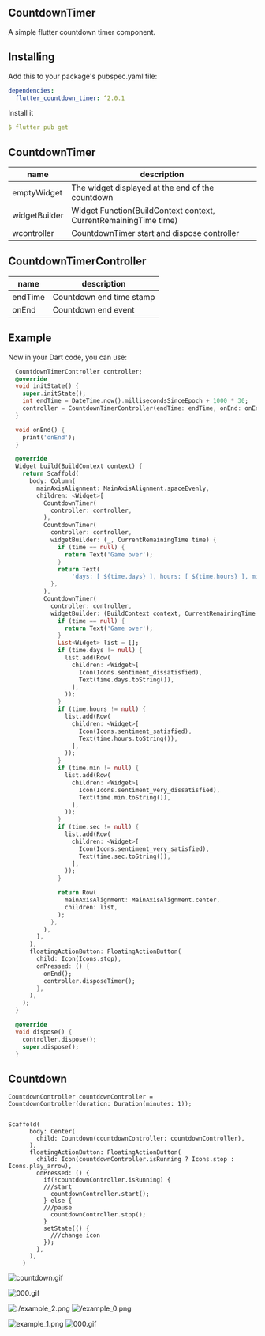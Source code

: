## CountdownTimer
A simple flutter countdown timer component.

## Installing
Add this to your package's pubspec.yaml file:
```yaml
dependencies:
  flutter_countdown_timer: ^2.0.1
```
Install it
```yaml
$ flutter pub get
```
## CountdownTimer
| name                      | description                                                                                                                                                            |
| ------------------------- | ----------------------------------------------------------------- |
| emptyWidget               | The widget displayed at the end of the countdown                  |
| widgetBuilder             | Widget Function(BuildContext context, CurrentRemainingTime time)  |
| wcontroller               | CountdownTimer start and dispose controller                       |

## CountdownTimerController
| name                      | description                                                                                                                                                            |
| ------------------------- | ----------------------------------------------------------------- |
| endTime                   | Countdown end time stamp                                          |
| onEnd                     | Countdown end event                                               |


## Example
Now in your Dart code, you can use:
```dart
  CountdownTimerController controller;
  @override
  void initState() {
    super.initState();
    int endTime = DateTime.now().millisecondsSinceEpoch + 1000 * 30;
    controller = CountdownTimerController(endTime: endTime, onEnd: onEnd);
  }

  void onEnd() {
    print('onEnd');
  }

  @override
  Widget build(BuildContext context) {
    return Scaffold(
      body: Column(
        mainAxisAlignment: MainAxisAlignment.spaceEvenly,
        children: <Widget>[
          CountdownTimer(
            controller: controller,
          ),
          CountdownTimer(
            controller: controller,
            widgetBuilder: (_, CurrentRemainingTime time) {
              if (time == null) {
                return Text('Game over');
              }
              return Text(
                  'days: [ ${time.days} ], hours: [ ${time.hours} ], min: [ ${time.min} ], sec: [ ${time.sec} ]');
            },
          ),
          CountdownTimer(
            controller: controller,
            widgetBuilder: (BuildContext context, CurrentRemainingTime time) {
              if (time == null) {
                return Text('Game over');
              }
              List<Widget> list = [];
              if (time.days != null) {
                list.add(Row(
                  children: <Widget>[
                    Icon(Icons.sentiment_dissatisfied),
                    Text(time.days.toString()),
                  ],
                ));
              }
              if (time.hours != null) {
                list.add(Row(
                  children: <Widget>[
                    Icon(Icons.sentiment_satisfied),
                    Text(time.hours.toString()),
                  ],
                ));
              }
              if (time.min != null) {
                list.add(Row(
                  children: <Widget>[
                    Icon(Icons.sentiment_very_dissatisfied),
                    Text(time.min.toString()),
                  ],
                ));
              }
              if (time.sec != null) {
                list.add(Row(
                  children: <Widget>[
                    Icon(Icons.sentiment_very_satisfied),
                    Text(time.sec.toString()),
                  ],
                ));
              }

              return Row(
                mainAxisAlignment: MainAxisAlignment.center,
                children: list,
              );
            },
          ),
        ],
      ),
      floatingActionButton: FloatingActionButton(
        child: Icon(Icons.stop),
        onPressed: () {
          onEnd();
          controller.disposeTimer();
        },
      ),
    );
  }

  @override
  void dispose() {
    controller.dispose();
    super.dispose();
  }
```
## Countdown
```
CountdownController countdownController = CountdownController(duration: Duration(minutes: 1));


Scaffold(
      body: Center(
        child: Countdown(countdownController: countdownController),
      ),
      floatingActionButton: FloatingActionButton(
        child: Icon(countdownController.isRunning ? Icons.stop : Icons.play_arrow),
        onPressed: () {
          if(!countdownController.isRunning) {
          ///start
            countdownController.start();
          } else {
          ///pause
            countdownController.stop();
          }
          setState(() {
            ///change icon
          });
        },
      ),
    )
```
![countdown.gif](https://github.com/wuweijian1997/FlutterCountdownTimer/blob/master/example/countdown.gif)

![000.gif](https://github.com/wuweijian1997/FlutterCountdownTimer/blob/master/001.gif)

![./example_2.png](https://github.com/wuweijian1997/FlutterCountdownTimer/blob/master/example_2.jpg)
![/example_0.png](https://github.com/wuweijian1997/FlutterCountdownTimer/blob/master/example_0.jpg)

![example_1.png](https://github.com/wuweijian1997/FlutterCountdownTimer/blob/master/example_1.jpg)
![000.gif](https://github.com/wuweijian1997/FlutterCountdownTimer/blob/master/000.gif)

